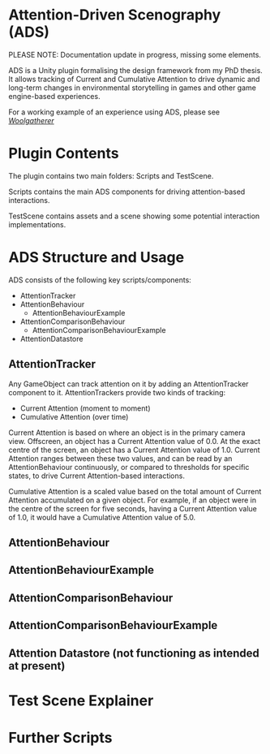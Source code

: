 # Attention-Driven Scenography (ADS)

PLEASE NOTE: Documentation update in progress, missing some elements.

ADS is a Unity plugin formalising the design framework from my PhD thesis. It allows tracking of Current and Cumulative Attention to drive dynamic and long-term changes in environmental storytelling in games and other game engine-based experiences. 

For a working example of an experience using ADS, please see [*Woolgatherer*](https://hardcore-ascetic.itch.io/woolgatherer)

# Plugin Contents

The plugin contains two main folders: Scripts and TestScene.

Scripts contains the main ADS components for driving attention-based interactions.

TestScene contains assets and a scene showing some potential interaction implementations.

# ADS Structure and Usage

ADS consists of the following key scripts/components:

* AttentionTracker
* AttentionBehaviour
  * AttentionBehaviourExample
* AttentionComparisonBehaviour
  * AttentionComparisonBehaviourExample
* AttentionDatastore

## AttentionTracker

Any GameObject can track attention on it by adding an AttentionTracker component to it. AttentionTrackers provide two kinds of tracking:

* Current Attention (moment to moment)
* Cumulative Attention (over time)

Current Attention is based on where an object is in the primary camera view. Offscreen, an object has a Current Attention value of 0.0. At the exact centre of the screen, an object has a Current Attention value of 1.0. Current Attention ranges between these two values, and can be read by an AttentionBehaviour continuously, or compared to thresholds for specific states, to drive Current Attention-based interactions.

Cumulative Attention is a scaled value based on the total amount of Current Attention accumulated on a given object. For example, if an object were in the centre of the screen for five seconds, having a Current Attention value of 1.0, it would have a Cumulative Attention value of 5.0.

## AttentionBehaviour

## AttentionBehaviourExample

## AttentionComparisonBehaviour

## AttentionComparisonBehaviourExample

## Attention Datastore (not functioning as intended at present)

# Test Scene Explainer

# Further Scripts
